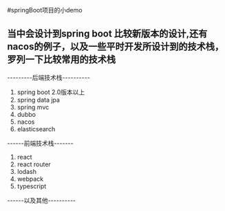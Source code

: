 #springBoot项目的小demo
## 当中会设计到spring boot 比较新版本的设计,还有nacos的例子，以及一些平时开发所设计到的技术栈，罗列一下比较常用的技术栈

---------后端技术栈----------
1. spring boot 2.0版本以上
2. spring data jpa
3. spring mvc
4. dubbo
5. nacos
6. elasticsearch   

------前端技术栈-------
1. react
2. react router
3. lodash
4. webpack
5. typescript


------以及其他----------
